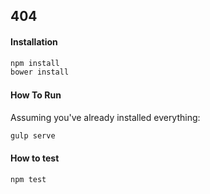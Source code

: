 ## 404

#### Installation

```bash
npm install
bower install
```

#### How To Run

Assuming you've already installed everything:
```bash
gulp serve
```

#### How to test

```bash
npm test
```

